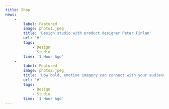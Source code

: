 ```yaml
---
title: Shop
news:
    -
        label: Featured
        image: photo1.jpeg
        title: 'Design studio with product designer Peter Finlan'
        url: '#'
        tags:
            - Design
            - Studio
        time: '1 Hour Ago'
    -
        label: Featured
        image: photo2.jpeg
        title: 'How bold, emotive imagery can connect with your audience'
        url: '#'
        tags:
            - Design
            - Studio
        time: '1 Hour Ago'
---
```



